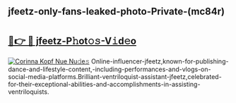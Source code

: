 ## jfeetz-only-fans​-leaked-photo​-Private-(mc84r)


# <h2><a href="https://mediaupload.pro?title=jfeetz&ref=git">🔗👉 🔴 jfeetz-P𝚑ot𝚘𝚜-V𝚒d𝚎o</a></h2>

[![Corinna Kopf Nue Nu𝚍e𝚜](https://i.imgur.com/0qMVB7G.gif)](https://mediaupload.pro?title=jfeetz&ref=git)
Online-influencer-jfeetz,known-for-publishing-dance-and-lifestyle-content,-including-performances-and-vlogs-on-social-media-platforms.Brilliant-ventriloquist-assistant-jfeetz,celebrated-for-their-exceptional-abilities-and-accomplishments-in-assisting-ventriloquists.  